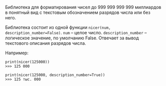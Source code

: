Библиотека для форматирования чисел до 999 999 999 999 миллиардов в понятный вид с текстовым обозначением разрядов числа или без него.

Библиотека состоит из одной функции `nicer(num, description_number=False)`.
`num` – целое число.
`description_number` – логическое значение, по умолчанию False. Отвечает за вывод текстового описания разрядов числа.

Например:
```
print(nicer(125000))
>>> 125 000

print(nicer(125000, description_number=True))
>>> 125 тыс. 000
```
